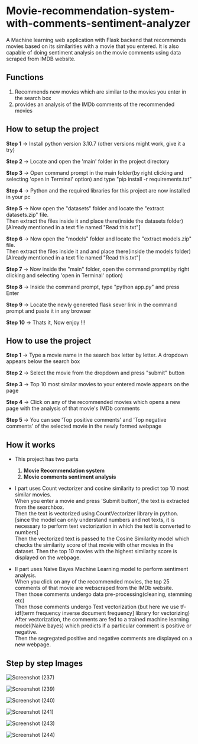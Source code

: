 # Movie-recommendation-system-with-comments-sentiment-analyzer
 A Machine learning web application with Flask backend that recommends movies based on its similarities with a movie that you entered. It is also capable of doing sentiment analysis on the movie comments using data scraped from IMDB website.
 
 Functions
 ---------
 1) Recommends new movies which are similar to the movies you enter in the search box <br>
 2) provides an analysis of the IMDb comments of the recommended movies <br>
 
 
 How to setup the project
 ------------------------
 **Step 1** -> Install python version 3.10.7 (other versions might work, give it a try) <br>
 
 **Step 2** -> Locate and open the 'main' folder in the project directory  <br>
 
 **Step 3** -> Open command prompt in the main folder(by right clicking and selecting 'open in Terminal' option) and type "pip install -r requirements.txt"  <br>
 
 **Step 4** -> Python and the required libraries for this project are now installed in your pc  <br>
 
 **Step 5** -> Now open the "datasets" folder and locate the "extract datasets.zip" file.   <br>
           Then extract the files inside it and place there(inside the datasets folder)      [Already mentioned in a text file named "Read this.txt"]  <br>
           
 **Step 6** -> Now open the "models" folder and locate the "extract models.zip" file.  <br>
           Then extract the files inside it and and place there(inside the models folder)    [Already mentioned in a text file named "Read this.txt"]  <br>
           
 **Step 7** -> Now inside the "main" folder, open the command prompt(by right clicking and selecting 'open in Terminal' option)  <br>
 
 **Step 8** -> Inside the command prompt, type "python app.py" and press Enter  <br>
 
 **Step 9** -> Locate the newly genereted flask sever link in the command prompt and paste it in any browser  <br>
 
 **Step 10** -> Thats it, Now enjoy !!!  <br>
 
 
 How to use the project
 ----------------------
 **Step 1** -> Type a movie name in the search box letter by letter. A dropdown appears below the search box  <br>
 
 **Step 2** -> Select the movie from the dropdown and press "submit" button  <br>
 
 **Step 3** -> Top 10 most similar movies to your entered movie appears on the page  <br>
 
 **Step 4** -> Click on any of the recommended movies which opens a new page with the analysis of that movie's IMDb comments  <br>
 
 **Step 5** -> You can see 'Top positive comments' and 'Top negative comments' of the selected movie in the newly formed webpage  <br>
 
 
 How it works
 ------------
 * This project has two parts
     1) **Movie Recommendation system**  <br>
     2) **Movie comments sentiment analysis**  <br>
     
 * Ⅰ part uses Count vectorizer and cosine similarity to predict top 10 most similar movies.  <br>
   When you enter a movie and press 'Submit button', the text is extracted from the searchbox.  <br>
   Then the text is vectorized using CountVectorizer library in python. [since the model can only understand numbers and not texts, it is necessary
                                                                          to perform text vectorization in which the text is converted to numbers]  <br>
   Then the vectorized text is passed to the Cosine Similarity model which checks the similarity score of that movie with other movies in the dataset.
   Then the top 10 movies with the highest similarity score is displayed on the webpage.  <br>
    
 * Ⅱ part uses Naive Bayes Machine Learning model to perform sentiment analysis.  <br>
   When you click on any of the recommended movies, the top 25 comments of that movie are webscraped from the IMDb website.  <br>
   Then those comments undergo data pre-processing(cleaning, stemming etc)  <br>
   Then those comments undergo Text vectorization (but here we use tf-idf[term frequency inverse document frequency] library for vectorizing)  <br>
   After vectorization, the comments are fed to a trained machine learning model(Naive bayes) which predicts if a particular comment is positive or negative.  <br>
   Then the segregated positive and negative comments are displayed on a new webpage.  <br>

 Step by step Images
 -------------------
 ![Screenshot (237)](https://user-images.githubusercontent.com/72029172/211155234-ac1355b1-dddb-4c4b-a1ab-102b4c8053ae.png)
 
 ![Screenshot (239)](https://user-images.githubusercontent.com/72029172/211155381-1ed44bc1-0b33-40b8-9c8b-8895ae59be15.png)

 ![Screenshot (240)](https://user-images.githubusercontent.com/72029172/211155406-f11b3924-cab6-41b3-8a88-13a31efb8eb6.png)
 
 ![Screenshot (241)](https://user-images.githubusercontent.com/72029172/211155419-c7715e46-aa48-40ab-9415-711895202031.png)
 
 ![Screenshot (243)](https://user-images.githubusercontent.com/72029172/211155474-c634de4a-a32e-4143-b33d-ae76be7fdf8f.png)
 
 ![Screenshot (244)](https://user-images.githubusercontent.com/72029172/211155481-9fbd8882-fc75-42a5-badd-61d2e7d8f2ae.png)





